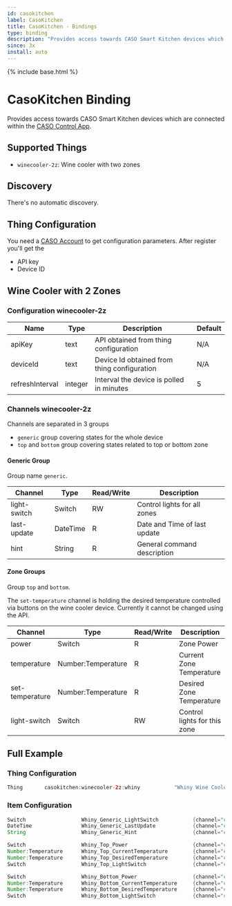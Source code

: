 ```yaml
---
id: casokitchen
label: CasoKitchen
title: CasoKitchen - Bindings
type: binding
description: "Provides access towards CASO Smart Kitchen devices which are connected within the [CASO Control App](https://www.casocontrol.de/)."
since: 3x
install: auto
---
```


<!-- Attention authors: Do not edit directly. Please add your changes to the appropriate source repository -->

{% include base.html %}

# CasoKitchen Binding

Provides access towards CASO Smart Kitchen devices which are connected within the [CASO Control App](https://www.casocontrol.de/).
 
## Supported Things

- `winecooler-2z`: Wine cooler with two zones

## Discovery

There's no automatic discovery.

## Thing Configuration

You need a [CASO Account](https://www.casoapp.com/Account/Create) to get configuration parameters.
After register you'll get the

- API key
- Device ID 

## Wine Cooler with 2 Zones 

### Configuration winecooler-2z

| Name            | Type    | Description                                          | Default | 
|-----------------|---------|------------------------------------------------------|---------|
| apiKey          | text    | API obtained from thing configuration                | N/A     |
| deviceId        | text    | Device Id obtained from thing configuration          | N/A     |
| refreshInterval | integer | Interval the device is polled in minutes             | 5       |

### Channels winecooler-2z

Channels are separated in 3 groups

- `generic` group covering states for the whole device
- `top` and `bottom` group covering states related to top or bottom zone

#### Generic Group 

Group name `generic`.

| Channel       | Type     | Read/Write | Description                  |
|---------------|----------|------------|------------------------------|
| light-switch  | Switch   | RW         | Control lights for all zones |
| last-update   | DateTime | R          | Date and Time of last update |
| hint          | String   | R          | General command description  |

#### Zone Groups

Group `top` and `bottom`.

The `set-temperature` channel is holding the desired temperature controlled via buttons on the wine cooler device.
Currently it cannot be changed using the API.

| Channel          | Type                  | Read/Write | Description                  |
|------------------|-----------------------|------------|------------------------------|
| power            | Switch                | R          | Zone Power                   |
| temperature      | Number:Temperature    | R          | Current Zone Temperature     |
| set-temperature  | Number:Temperature    | R          | Desired Zone Temperature     |
| light-switch     | Switch                | RW         | Control lights for this zone |

## Full Example

### Thing Configuration

```java
Thing       casokitchen:winecooler-2z:whiny           "Whiny Wine Cooler"        [ apiKey="ABC", deviceId="XYZ" ]
```

### Item Configuration

```java
Switch                  Whiny_Generic_LightSwitch           {channel="casokitchen:winecooler-2z:whiny:generic#light-switch" }
DateTime                Whiny_Generic_LastUpdate            {channel="casokitchen:winecooler-2z:whiny:generic#last-update" }
String                  Whiny_Generic_Hint                  {channel="casokitchen:winecooler-2z:whiny:generic#hint" }

Switch                  Whiny_Top_Power                     {channel="casokitchen:winecooler-2z:whiny:top#power" }
Number:Temperature      Whiny_Top_CurrentTemperature        {channel="casokitchen:winecooler-2z:whiny:top#temperature" }
Number:Temperature      Whiny_Top_DesiredTemperature        {channel="casokitchen:winecooler-2z:whiny:top#set-temperature" }
Switch                  Whiny_Top_LightSwitch               {channel="casokitchen:winecooler-2z:whiny:top#light-switch" }

Switch                  Whiny_Bottom_Power                  {channel="casokitchen:winecooler-2z:whiny:bottom#power" }
Number:Temperature      Whiny_Bottom_CurrentTemperature     {channel="casokitchen:winecooler-2z:whiny:bottom#temperature" }
Number:Temperature      Whiny_Bottom_DesiredTemperature     {channel="casokitchen:winecooler-2z:whiny:bottom#set-temperature" }
Switch                  Whiny_Bottom_LightSwitch            {channel="casokitchen:winecooler-2z:whiny:bottom#light-switch" }
```
